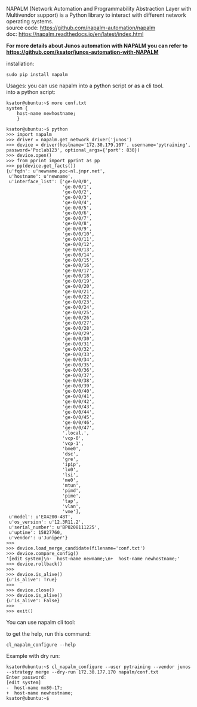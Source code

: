 NAPALM (Network Automation and Programmability Abstraction Layer with Multivendor support) is a Python library to interact with different network operating systems.  
source code: https://github.com/napalm-automation/napalm  
doc: https://napalm.readthedocs.io/en/latest/index.html  

**For more details about Junos automation with NAPALM you can refer to https://github.com/ksator/junos-automation-with-NAPALM**

installation:  
```
sudo pip install napalm

```
Usages:
you can use napalm into a python script or as a cli tool.  
into a python script:  
```
ksator@ubuntu:~$ more conf.txt 
system {
    host-name newhostname;
    }
```
```
ksator@ubuntu:~$ python
>>> import napalm
>>> driver = napalm.get_network_driver('junos')
>>> device = driver(hostname='172.30.179.107', username='pytraining', password='Poclab123', optional_args={'port': 830})
>>> device.open()
>>> from pprint import pprint as pp
>>> pp(device.get_facts())
{u'fqdn': u'newname.poc-nl.jnpr.net',
 u'hostname': u'newname',
 u'interface_list': ['ge-0/0/0',
                     'ge-0/0/1',
                     'ge-0/0/2',
                     'ge-0/0/3',
                     'ge-0/0/4',
                     'ge-0/0/5',
                     'ge-0/0/6',
                     'ge-0/0/7',
                     'ge-0/0/8',
                     'ge-0/0/9',
                     'ge-0/0/10',
                     'ge-0/0/11',
                     'ge-0/0/12',
                     'ge-0/0/13',
                     'ge-0/0/14',
                     'ge-0/0/15',
                     'ge-0/0/16',
                     'ge-0/0/17',
                     'ge-0/0/18',
                     'ge-0/0/19',
                     'ge-0/0/20',
                     'ge-0/0/21',
                     'ge-0/0/22',
                     'ge-0/0/23',
                     'ge-0/0/24',
                     'ge-0/0/25',
                     'ge-0/0/26',
                     'ge-0/0/27',
                     'ge-0/0/28',
                     'ge-0/0/29',
                     'ge-0/0/30',
                     'ge-0/0/31',
                     'ge-0/0/32',
                     'ge-0/0/33',
                     'ge-0/0/34',
                     'ge-0/0/35',
                     'ge-0/0/36',
                     'ge-0/0/37',
                     'ge-0/0/38',
                     'ge-0/0/39',
                     'ge-0/0/40',
                     'ge-0/0/41',
                     'ge-0/0/42',
                     'ge-0/0/43',
                     'ge-0/0/44',
                     'ge-0/0/45',
                     'ge-0/0/46',
                     'ge-0/0/47',
                     '.local.',
                     'vcp-0',
                     'vcp-1',
                     'bme0',
                     'dsc',
                     'gre',
                     'ipip',
                     'lo0',
                     'lsi',
                     'me0',
                     'mtun',
                     'pimd',
                     'pime',
                     'tap',
                     'vlan',
                     'vme'],
 u'model': u'EX4200-48T',
 u'os_version': u'12.3R11.2',
 u'serial_number': u'BP0208111225',
 u'uptime': 15827760,
 u'vendor': u'Juniper'}
>>> 
>>> device.load_merge_candidate(filename='conf.txt')
>>> device.compare_config()
'[edit system]\n-  host-name newname;\n+  host-name newhostname;'
>>> device.rollback()
>>>
>>> device.is_alive()
{u'is_alive': True}
>>>
>>> device.close()
>>> device.is_alive()
{u'is_alive': False}
>>>
>>> exit()
```
You can use napalm cli tool:  

to get the help, run this command:  
```
cl_napalm_configure --help
```
Example with dry run:
```
ksator@ubuntu:~$ cl_napalm_configure --user pytraining --vendor junos --strategy merge --dry-run 172.30.177.170 napalm/conf.txt 
Enter password: 
[edit system]
-  host-name mx80-17;
+  host-name newhostname;
ksator@ubuntu:~$ 
```



